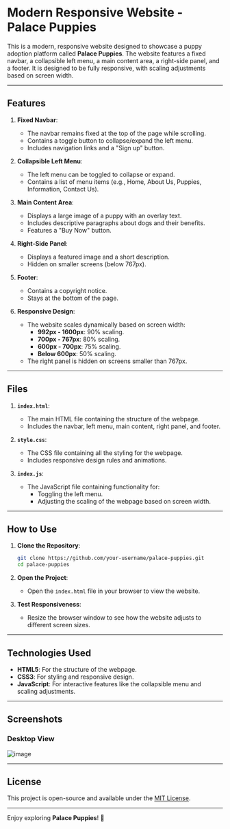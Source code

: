 # Modern Responsive Website - Palace Puppies

This is a modern, responsive website designed to showcase a puppy adoption platform called **Palace Puppies**. The website features a fixed navbar, a collapsible left menu, a main content area, a right-side panel, and a footer. It is designed to be fully responsive, with scaling adjustments based on screen width.

---

## Features

1. **Fixed Navbar**:
   - The navbar remains fixed at the top of the page while scrolling.
   - Contains a toggle button to collapse/expand the left menu.
   - Includes navigation links and a "Sign up" button.

2. **Collapsible Left Menu**:
   - The left menu can be toggled to collapse or expand.
   - Contains a list of menu items (e.g., Home, About Us, Puppies, Information, Contact Us).

3. **Main Content Area**:
   - Displays a large image of a puppy with an overlay text.
   - Includes descriptive paragraphs about dogs and their benefits.
   - Features a "Buy Now" button.

4. **Right-Side Panel**:
   - Displays a featured image and a short description.
   - Hidden on smaller screens (below 767px).

5. **Footer**:
   - Contains a copyright notice.
   - Stays at the bottom of the page.

6. **Responsive Design**:
   - The website scales dynamically based on screen width:
     - **992px - 1600px**: 90% scaling.
     - **700px - 767px**: 80% scaling.
     - **600px - 700px**: 75% scaling.
     - **Below 600px**: 50% scaling.
   - The right panel is hidden on screens smaller than 767px.

---

## Files

1. **`index.html`**:
   - The main HTML file containing the structure of the webpage.
   - Includes the navbar, left menu, main content, right panel, and footer.

2. **`style.css`**:
   - The CSS file containing all the styling for the webpage.
   - Includes responsive design rules and animations.

3. **`index.js`**:
   - The JavaScript file containing functionality for:
     - Toggling the left menu.
     - Adjusting the scaling of the webpage based on screen width.

---

## How to Use

1. **Clone the Repository**:
   ```bash
   git clone https://github.com/your-username/palace-puppies.git
   cd palace-puppies
   ```

2. **Open the Project**:
   - Open the `index.html` file in your browser to view the website.

3. **Test Responsiveness**:
   - Resize the browser window to see how the website adjusts to different screen sizes.

---

## Technologies Used

- **HTML5**: For the structure of the webpage.
- **CSS3**: For styling and responsive design.
- **JavaScript**: For interactive features like the collapsible menu and scaling adjustments.

---

## Screenshots

### Desktop View


![image](https://github.com/user-attachments/assets/87e4521b-09f5-44f7-a4dc-8a7fb0b9222c)



---

## License

This project is open-source and available under the [MIT License](LICENSE).

---



Enjoy exploring **Palace Puppies**! 🐾

